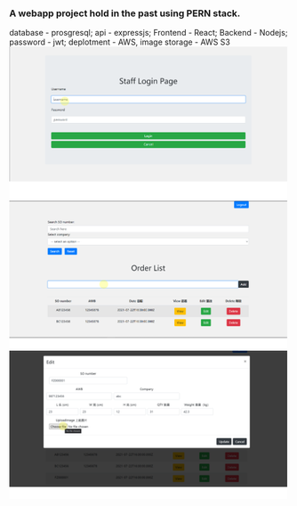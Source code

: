 ### A webapp project hold in the past using PERN stack.
database - prosgresql; api - expressjs; Frontend - React; Backend - Nodejs; password - jwt; deplotment - AWS, image storage - AWS S3
<img src="https://github.com/ilexpwh/Webapp/blob/master/2.png" width="500">
<img src="https://github.com/ilexpwh/Webapp/blob/master/4.png" width="500">
<img src="https://github.com/ilexpwh/Webapp/blob/master/7.png" width="500">
